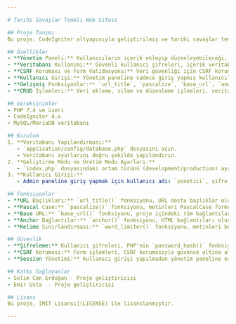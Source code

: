 ```yaml
---

# Tarihi Savaşlar Temalı Web Sitesi

## Proje Tanımı
Bu proje, CodeIgniter altyapısıyla geliştirilmiş ve tarihi savaşlar temalı bir web sitesini kapsamaktadır. Proje, yönetim paneli, kullanıcı girişi, güvenli şifreleme, veritabanı işlemleri, form işlemleri, CRUD işlemleri ve çeşitli güvenlik önlemleri ile donatılmıştır.

## Özellikler
- **Yönetim Paneli:** Kullanıcıların içerik ekleyip düzenleyebileceği, silme işlemlerini yapabileceği bir yönetim paneli.
- **Veritabanı Kullanımı:** Güvenli kullanıcı şifreleri, içerik veritabanında saklanır.
- **CSRF Koruması ve Form Validasyonu:** Veri güvenliği için CSRF koruması açık ve form doğrulama kuralları kullanılmıştır.
- **Kullanıcı Girişi:** Yönetim paneline sadece giriş yapmış kullanıcılar erişebilir.
- **Gelişmiş Fonksiyonlar:** `url_title`, `pascalize`, `base_url`, `anchor`, `word_limiter` gibi fonksiyonlar projede kullanılmaktadır.
- **CRUD İşlemleri:** Veri ekleme, silme ve düzenleme işlemleri, veritabanına güvenli şekilde kaydedilmektedir.

## Gereksinimler
- PHP 7.4 ve üzeri
- CodeIgniter 4.x
- MySQL/MariaDB veritabanı

## Kurulum
1. **Veritabanı Yapılandırması:**
   - `application/config/database.php` dosyasını açın.
   - Veritabanı ayarlarını doğru şekilde yapılandırın.
2. **Geliştirme Modu ve Üretim Modu Ayarları:**
   - `index.php` dosyasındaki ortam türünü (development/production) ayarlayın.
3. **Kullanıcı Girişi:**
   - Admin paneline giriş yapmak için kullanıcı adı: `yonetici`, şifre: `123` kullanılacaktır.

## Fonksiyonlar
- **URL Başlıkları:** `url_title()` fonksiyonu, URL dostu başlıklar oluşturur.
- **Pascal Case:** `pascalize()` fonksiyonu, metinleri PascalCase formatına dönüştürür.
- **Base URL:** `base_url()` fonksiyonu, proje içindeki tüm bağlantıların kök URL'sini döner.
- **Anchor Bağlantılar:** `anchor()` fonksiyonu, HTML bağlantıları oluşturur.
- **Kelime Sınırlandırması:** `word_limiter()` fonksiyonu, metinleri belirtilen kelime sayısına göre sınırlar.

## Güvenlik
- **Şifreleme:** Kullanıcı şifreleri, PHP'nin `password_hash()` fonksiyonu ile güvenli bir şekilde saklanır.
- **CSRF Koruması:** Form işlemleri, CSRF korumasıyla güvence altına alınmıştır.
- **Session Yönetimi:** Kullanıcı girişi yapılmadan yönetim paneline erişim sağlanamaz.

## Katkı Sağlayanlar
- Selim Can Erdoğan - Proje geliştiricisi
- Emir Usta  - Proje geliştiricisi

## Lisans
Bu proje, [MIT Lisansı](LICENSE) ile lisanslanmıştır.

---
```

